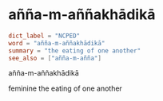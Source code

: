 # añña-m-aññakhādikā

``` toml
dict_label = "NCPED"
word = "añña-m-aññakhādikā"
summary = "the eating of one another"
see_also = ["añña-m-añña"]
```

añña\-m\-aññakhādikā

feminine the eating of one another

